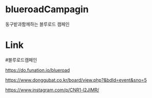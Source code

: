 # blueroadCampagin
동구밭과함께하는 블루로드 캠페인

# Link
#블루로드캠페인

https://do.funation.io/blueroad

https://www.donggubat.co.kr/board/view.php?&bdId=event&sno=5

https://www.instagram.com/p/CNR1-l2JIMR/

